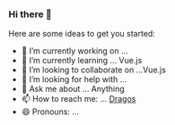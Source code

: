 ### Hi there 👋


Here are some ideas to get you started:

- 🔭 I’m currently working on ...
- 🌱 I’m currently learning ... Vue.js
- 👯 I’m looking to collaborate on ...Vue.js
- 🤔 I’m looking for help with ...
- 💬 Ask me about ... Anything
- 📫 How to reach me: ... [Dragos](mailto:stefanescu.dragos@gmail.com?subject=[GitHub])
- 😄 Pronouns: ...
<!-- - ⚡ Fun fact: ... -->


